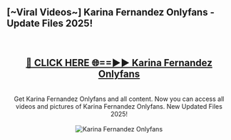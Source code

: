 <h2>[~Viral Videos~] Karina Fernandez Onlyfans - Update Files 2025!</h2>
<br>
<div align="center">
<h2><a href="https://betterlinks.top/A2PfLJ" rel="nofollow">🔴 CLICK HERE 🌐==►► Karina Fernandez Onlyfans</a></h2>
<br>
Get Karina Fernandez Onlyfans and all content. Now you can access all videos and pictures of Karina Fernandez Onlyfans. New Updated Files 2025!
<br>
<br>
<a href="https://betterlinks.top/A2PfLJ" rel="nofollow" data-target="animated-image.originalLink"><img src="https://i.ibb.co.com/WyWwxjT/player-gif2.gif" alt="Karina Fernandez Onlyfans" style="max-width: 100%; display: inline-block;" data-target="animated-image.originalImage"></a>
</div>
<br>
